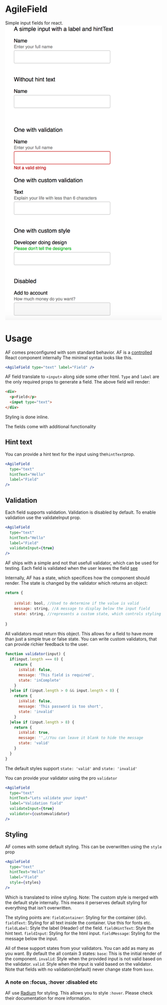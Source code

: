 # AgileField
Simple input fields for react.
![fields](./docs/images/fieldsAll.png)

# Usage
AF comes preconfigured with som standard behavior.
AF is a [controlled](https://facebook.github.io/react/docs/forms.html#controlled-components) React component internally
The minimal syntax looks like this.
```jsx
<AgileField type="text" label="Field" />

```

AF field translate to `<input>` along side some other html.
`Type` and `label` are the only required props to generate a field.
The above field will render:
```html
<div>
  <p>Field</p>
  <input type="text">
</div>

```
Styling is done inline.

The fields come with additional functionality

## Hint text
You can provide a hint text for the input using the`hintText`prop.
```jsx
<AgileField
  type="text"
  hintText="Hello"
  label="Field"
/>

```

## Validation
Each field supports validation.
Validation is disabled by default.
To enable validation use the validateInput prop.
```jsx
<AgileField
  type="text"
  hintText="Hello"
  label="Field"
  validateInput={true}
/>

```
AF ships with a simple and not that usefull validator, which can be used for testing.
Each field is validated when the user leaves the field [see](https://facebook.github.io/react/docs/events.html#focus-events)

Internally, AF has a state, which specifices how the component should render.
The state is changed by the validator which returns an object:
```javascript
return {

    isValid: bool, //Used to determine if the value is valid
    message: string, //A message to display below the input field
    state: string, //represents a custom state, which controls styling

}

```
All validators must return this object.
This allows for a field to have more than just a simple true or false state.
You can write custom validators, that can provide richier feedback to the user.
```javascript
function validator(input) {
  if(input.length === 0) {
    return {
      isValid: false,
      message: 'This field is required',
      state: 'inComplete'
    }
  }else if (input.length > 0 && input.length < 8) {
    return {
      isValid: false,
      message: 'This password is too short',
      state: 'invalid'
    }
  }else if (input.length > 8) {
    return {
      isValid: true,
      message: '',//You can leave it blank to hide the message
      state: 'valid'
    }
  }
}
```
The default styles support `state: 'valid'` and `state: 'invalid'`

You can provide your validator using the pro `validator`
```jsx
<AgileField
  type="text"
  hintText="Lets validate your input"
  label="Validation field"
  validateInput={true}
  validator={customvalidator}
/>

```

## Styling
AF comes with some default styling. This can be overwritten using the `style` prop
```jsx
<AgileField
  type="text"
  hintText="Hello"
  label="Field"
  style={styles}
/>

```
Which is translated to inline styling.
Note: The custom style is merged with the default style internally. This means it perserves default styling for everything that isn't overwritten.

The styling points are:
`fieldContainer`: Styling for the container (div).
`fieldText`: Styling for all text inside the container. Use this for fonts etc.
`fieldLabel`: Style the label (Header) of the field.
`fieldHintText`: Style the hint text.
`fieldInput`: Styling for the html input.
`fieldMessage`: Styling for the message below the input.

All of these support states from your validators. You can add as many as you want.
By default the all contain 3 states:
`base`: This is the initial render of the component.
`invalid`: Style when the provided input is not valid based on the validator.
`valid`: Style when the input is valid based on the validator.
Note that fields with no validation(default) never change state from `base`.

### A note on :focus, :hover :disabled etc
AF use [Radium](http://formidable.com/open-source/radium/) for styling. This allows you to style `:hover`. Please check their documentation for more information.
